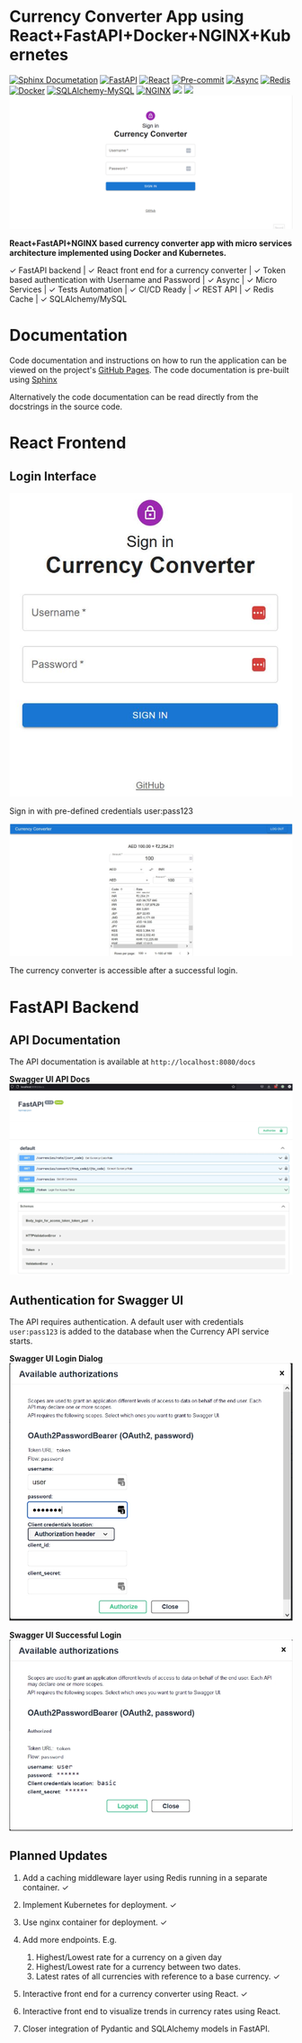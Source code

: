 # Currency Converter App using React+FastAPI+Docker+NGINX+Kubernetes
[![Sphinx Documetation](https://img.shields.io/badge/Docs-Sphinx-005571?style=flat-square)](https://s-raza.github.io/currency-converter-api/)
[![FastAPI](https://img.shields.io/badge/FastAPI-005571?style=flat-square&logo=fastapi)](https://fastapi.tiangolo.com/)
[![React](https://img.shields.io/badge/React-005571?style=flat-square&logo=react)](https://reactjs.org/)
[![Pre-commit](https://img.shields.io/badge/pre--commit-005571?style=flat-square&logo=pre-commit)](https://pre-commit.com/)
[![Async](https://img.shields.io/badge/Async-005571?style=flat-square&logo=python)](https://docs.python.org/3/library/asyncio.html)
[![Redis](https://img.shields.io/badge/Redis-005571?style=flat-square&logo=redis)](https://redis.io/)
[![Docker](https://img.shields.io/badge/Docker-005571?style=flat-square&logo=docker)](https://www.docker.com/)
[![SQLAlchemy-MySQL](https://img.shields.io/badge/MySQL-SQLAlchemy-005571?style=flat-square&logo=mysql)](https://www.sqlalchemy.org)
[![NGINX](https://img.shields.io/badge/NGINX-005571?style=flat-square&logo=nginx)](https://www.nginx.com/)
<img src="https://img.shields.io/badge/REST--API-005571?style=flat-square"/>
<img src="https://img.shields.io/badge/Microservices-005571?style=flat-square"/>
<img src="./gh-static/06-react-ui.gif"/>
<br>

**React+FastAPI+NGINX based currency converter app with micro services architecture implemented using Docker and Kubernetes.**

&check; FastAPI backend | &check; React front end for a currency converter | &check; Token based authentication with Username and Password | &check; Async | &check; Micro Services | &check; Tests Automation | &check; CI/CD Ready | &check; REST API | &check; Redis Cache | &check; SQLAlchemy/MySQL


# Documentation

Code documentation and instructions on how to run the application can be viewed
on the project's [GitHub Pages](https://s-raza.github.io/currency-converter-api/).
The code documentation is pre-built using [Sphinx](https://www.sphinx-doc.org/en/master/)

Alternatively the code documentation can be read directly from the docstrings in the source code.

# React Frontend

## Login Interface

<img src="./gh-static/04-login-page.jpg"/>
<br>

Sign in with pre-defined credentials user:pass123

<img src="./gh-static/05-currency-converter.jpg"/>
<br>

The currency converter is accessible after a successful login.

# FastAPI Backend

## API Documentation

The API documentation is available at `http://localhost:8080/docs`

**Swagger UI API Docs**
<img src="./gh-static/01-api-docs.jpg"/>
<br>

## Authentication for Swagger UI

The API requires authentication. A default user with credentials `user:pass123` is added to the
database when the Currency API service starts.

**Swagger UI Login Dialog**
<img src="./gh-static/02-user-auth-dialog.jpg"/>
<br>


**Swagger UI Successful Login**
<img src="./gh-static/03-user-authorized-dialog.jpg"/>
<br>

## Planned Updates

1. Add a caching middleware layer using Redis running in a separate container. &check;
2. Implement Kubernetes for deployment. &check;
3. Use nginx container for deployment. &check;
4. Add more endpoints. E.g.

    1. Highest/Lowest rate for a currency on a given day
    2. Highest/Lowest rate for a currency between two dates.
    3. Latest rates of all currencies with reference to a   base currency. &check;

5. Interactive front end for a currency converter using React. &check;
6. Interactive front end to visualize trends in currency rates using React.
7. Closer integration of Pydantic and SQLAlchemy models in FastAPI.
